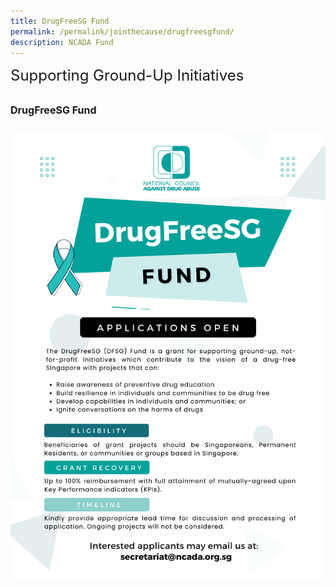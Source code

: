 ```yaml
---
title: DrugFreeSG Fund
permalink: /permalink/jointhecause/drugfreesgfund/
description: NCADA Fund
---
```



<font size="5"> Supporting Ground-Up Initiatives

<font size="3">**DrugFreeSG Fund**</font>

<big>![](/images/DFSG%20E-Poster%20(2022).png)</big>